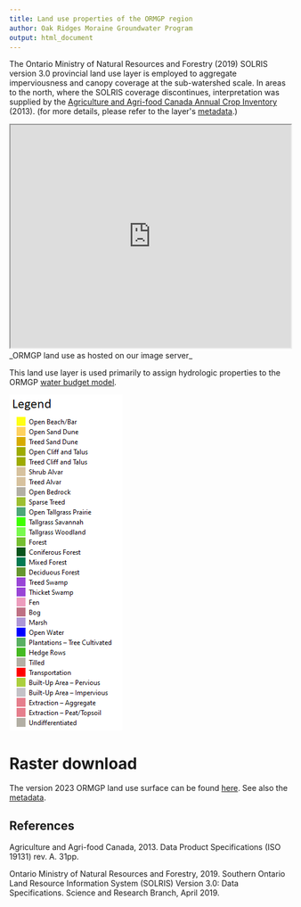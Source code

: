 ```yaml
---
title: Land use properties of the ORMGP region
author: Oak Ridges Moraine Groundwater Program
output: html_document
---
```




The Ontario Ministry of Natural Resources and Forestry (2019) SOLRIS version 3.0 provincial land use layer is employed to aggregate imperviousness and canopy coverage at the sub-watershed scale. In areas to the north, where the SOLRIS coverage discontinues, interpretation was supplied by the [Agriculture and Agri-food Canada Annual Crop Inventory](https://open.canada.ca/data/en/dataset/ba2645d5-4458-414d-b196-6303ac06c1c9) (2013). (for more details, please refer to the layer's [metadata](/metadata/surfaces/land_use.html).)

<iframe src="https://golang.oakridgeswater.ca/pages/landuse23.html" width="100%" height="400" scrolling="no" allowfullscreen></iframe>
_ORMGP land use as hosted on our image server_

This land use layer is used primarily to assign hydrologic properties to the ORMGP [water budget model](/interpolants/modelling/waterbudgetmodel.html#land-use-and-surficial-geology).

![](fig/SOLRIS-legend.png)

# Raster download

The version 2023 ORMGP land use surface can be found [here](https://www.dropbox.com/scl/fi/428o1h1a3qg1xnnt7g1iz/landuse23.tif?rlkey=9kzwrrvpi6mb9plwzajy8wiof&dl=1). See also the [metadata](/metadata/surfaces/land_use.html).


## References

Agriculture and Agri-food Canada, 2013. Data Product Specifications (ISO 19131) rev. A. 31pp.

Ontario Ministry of Natural Resources and Forestry, 2019. Southern Ontario Land Resource Information System (SOLRIS) Version 3.0: Data Specifications. Science and Research Branch, April 2019.



